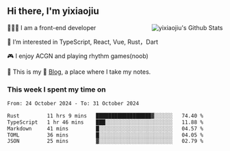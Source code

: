 ## Hi there, I'm yixiaojiu

<img align="right" src="https://bad-apple-github-readme.vercel.app/api?show_icons=true&hide_title=true&hide_rank=true&count_private=true&show_bg=1&username=yixiaojiu" alt="yixiaojiu's Github Stats"/>

🧑🏻‍💻 I am a front-end developer

👀 I’m interested in TypeScript, React, Vue, Rust，Dart

🎮 I enjoy ACGN and playing rhythm games(noob)

🌱 This is my 📝 [Blog](https://note.yixiaojiu.top), a place where I take my notes.

### This week I spent my time on

<!--START_SECTION:waka-->

```txt
From: 24 October 2024 - To: 31 October 2024

Rust         11 hrs 9 mins   ██████████████████▓░░░░░░   74.40 %
TypeScript   1 hr 46 mins    ███░░░░░░░░░░░░░░░░░░░░░░   11.88 %
Markdown     41 mins         █░░░░░░░░░░░░░░░░░░░░░░░░   04.57 %
TOML         36 mins         █░░░░░░░░░░░░░░░░░░░░░░░░   04.05 %
JSON         25 mins         ▓░░░░░░░░░░░░░░░░░░░░░░░░   02.79 %
```

<!--END_SECTION:waka-->
